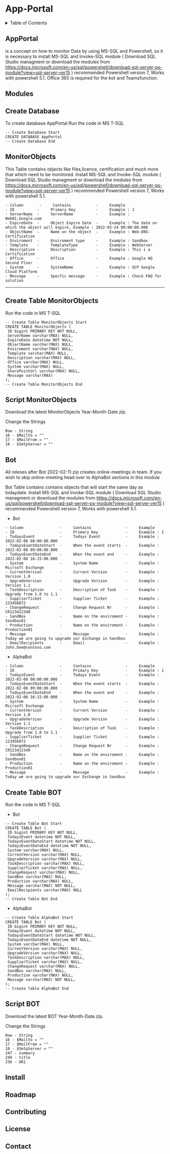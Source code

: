 # App-Portal




<!-- TABLE OF CONTENTS -->
<details>
  <summary>Table of Contents</summary>
  <ol>
    <li>
      <a href="#appportal">About The Project</a>
    </li>
    <li>
      <a href="#modules">Modules</a>
      <ul><li><a href="#create-database">Create Database</a></li></ul>
      <ul><li><a href="#monitorobjects">MonitorObjects</a></li></ul>
      <ul><li><a href="#bot">Bot</a></li></ul>
    <li><a href="#install">Install</a></li>
    <li><a href="#roadmap">Roadmap</a></li>
    <li><a href="#contributing">Contributing</a></li>
    <li><a href="#license">License</a></li>
    <li><a href="#contact">Contact</a></li>
  </ol>
</details>

<!-- APPPORTAL  -->
## AppPortal 
is a concept on how to monitor Data by using MS-SQL and Powershell, so it is necessary to install 
MS-SQL and Invoke-SQL module ( Download SQL Studio managment or download the modules from 
https://docs.microsoft.com/en-us/sql/powershell/download-sql-server-ps-module?view=sql-server-ver15 ) 
recommended Powershell version 7, Works with powershell 5.1.
Office 365 is required for the bot and Teamsfunction.

<!-- MODULES -->
## Modules 

<!-- DATABASE -->
## Create Database 
To create database AppPortal Run the code in MS T-SQL 

```
-- Create Database Start
CREATE DATABASE AppPortal
-- Create Database End
```

<!-- MONITOROBJECTS -->
## MonitorObjects
This Table contains objects like files,licence, certification and much more that which need to be monitored.
Install MS-SQL and Invoke-SQL module ( Download SQL Studio managment or download the modules from 
https://docs.microsoft.com/en-us/sql/powershell/download-sql-server-ps-module?view=sql-server-ver15 ) 
recommended Powershell version 7, Works with powershell 5.1.
```
- Column       -     Contains           -     Example
- ID          -     Primary Key         -     Example : 1
- ServerName  -     ServerName          -     Example : Web01.Google.com
- ExpireDate  -     Object Expire Date  -     Example : The date on which the object will expire, Example : 2022-03-24 00:00:00.000
- ObjectName  -     Name on the object  -     Example : Web-DNS-Certification
- Enviroment  -     Enviroment type     -     Example : Sandbox
- Template    -     TemplateType        -     Example : WebServer
- Description -     Description         -     Example : This i a Certification
- Office      -     Office              -     Example : Google HQ Second Floor
- System      -     SystemName          -     Example : GCP Google Cloud Platform
- Message     -     Specfic message     -     Example : Check FAQ for solution   
 ```
---------------------------------------------

## Create Table MonitorObjects
Run the code in MS T-SQL 
```
-- Create Table MonitorObjects Start
CREATE TABLE MonitorObjects (
 ID bigint PRIMARY KEY NOT NULL,
 ServerName varchar(MAX) NULL,
 ExpireDate datetime NOT NULL,
 ObjectName varchar(MAX) NULL,
 Enviroment varchar(MAX) NULL,
 Template varchar(MAX) NULL,
 Description varchar(MAX) NULL,
 Office varchar(MAX) NULL,
 System varchar(MAX) NULL,
 SharePointUrl varchar(MAX) NULL,
 Message varchar(MAX)
);
-- Create Table MonitorObjects End
```

## Script MonitorObjects
Download the latest MonitorObjects Year-Month-Date.zip.
 
Change the Strings 

``` 
Row - String 
16 - $Mailto = "" 
17 - $MailFrom = "" 
18 - $SmtpServer = ""
```

<!-- BOT -->
## Bot
All releses after Bot 2022-02-11.zip creates online-meetings in team.
If you wish to skip online-meeting head over to AlphaBot sections in this module

Bot Table contains contains objects that will start the same day as todaydate.
Install MS-SQL and Invoke-SQL module ( Download SQL Studio managment or download the modules from 
https://docs.microsoft.com/en-us/sql/powershell/download-sql-server-ps-module?view=sql-server-ver15 ) 
recommended Powershell version 7, Works with powershell 5.1.

* Bot
```
- Column                -     Contains               -     Example
- ID                    -     Primary Key            -     Example : 1
- TodaysEvent           -     Todays Event           -     Example : 2022-02-08 00:00:00.000
- TodaysEventDateStart  -     When the event starts  -     Example : 2022-02-08 09:00:00.000
- TodaysEventDateEnd    -     When the event end     -     Example : 2022-02-08 16:15:00.000
- System                -     System Name            -     Example : Micrsoft Exchange
- CurrentVersion        -     Current Version        -     Example : Version 1.0
- UpgradeVersion        -     Upgrade Version        -     Example : Version 1.1
- TaskDescription       -     Description of Task    -     Example : Upgrade from 1.0 to 1.1
- SupplierTicket        -     Supplier Ticket        -     Example : 123456872
- ChangeRequest         -     Change Request Nr      -     Example : CR123412349
- SandBox               -     Name on the enviroment -     Example : Sandbox01
- Production            -     Name on the enviroment -     Example : Production01
- Message               -     Message                -     Example : Today we are going to upgrade our Exchange in Sandbox
- EmailRecipients       -     Email                  -     Example : John.Doe@contoso.com
 ```
* AlphaBot
``` 
- Column                -     Contains               -     Example
- ID                    -     Primary Key            -     Example : 1
- TodaysEvent           -     Todays Event           -     Example : 2022-02-08 00:00:00.000
- TodaysEventDateStart  -     When the event starts  -     Example : 2022-02-08 09:00:00.000
- TodaysEventDateEnd    -     When the event end     -     Example : 2022-02-08 16:15:00.000
- System                -     System Name            -     Example : Micrsoft Exchange
- CurrentVersion        -     Current Version        -     Example : Version 1.0
- UpgradeVersion        -     Upgrade Version        -     Example : Version 1.1
- TaskDescription       -     Description of Task    -     Example : Upgrade from 1.0 to 1.1
- SupplierTicket        -     Supplier Ticket        -     Example : 123456872
- ChangeRequest         -     Change Request Nr      -     Example : CR123412349
- SandBox               -     Name on the enviroment -     Example : Sandbox01
- Production            -     Name on the enviroment -     Example : Production01
- Message               -     Message                -     Example : Today we are going to upgrade our Exchange in Sandbox
 ``` 

## Create Table BOT
Run the code in MS T-SQL 
* Bot
```
-- Create Table Bot Start
CREATE TABLE Bot (
 ID bigint PRIMARY KEY NOT NULL,
 TodaysEvent datetime NOT NULL,
 TodaysEventDateStart datetime NOT NULL,
 TodaysEventDateEnd datetime NOT NULL,
 System varchar(MAX) NULL,
 CurrentVersion varchar(MAX) NULL,
 UpgradeVersion varchar(MAX) NULL,
 TaskDescription varchar(MAX) NULL,
 SupplierTicket varchar(MAX) NULL,
 ChangeRequest varchar(MAX) NULL,
 SandBox varchar(MAX) NULL,
 Production varchar(MAX) NULL,
 Message varchar(MAX) NOT NULL,
 EmailRecipients varchar(MAX) NULL
);
-- Create Table Bot End
```

* AlphaBot
``` 
-- Create Table AlphaBot Start
CREATE TABLE Bot (
 ID bigint PRIMARY KEY NOT NULL,
 TodaysEvent datetime NOT NULL,
 TodaysEventDateStart datetime NOT NULL,
 TodaysEventDateEnd datetime NOT NULL,
 System varchar(MAX) NULL,
 CurrentVersion varchar(MAX) NULL,
 UpgradeVersion varchar(MAX) NULL,
 TaskDescription varchar(MAX) NULL,
 SupplierTicket varchar(MAX) NULL,
 ChangeRequest varchar(MAX) NULL,
 SandBox varchar(MAX) NULL,
 Production varchar(MAX) NULL,
 Message varchar(MAX) NOT NULL,
);
-- Create Table AlphaBot End
``` 

## Script BOT
Download the latest BOT Year-Month-Date.zip.
 
Change the Strings 

``` 
Row - String 
16 - $Mailto = "" 
17 - $MailFrom = "" 
18 - $SmtpServer = ""
247 - summary
249 - title
256 - URI
```

<!-- INSTALL -->
## Install 



<!-- ROADMAP -->
## Roadmap 
<!-- CONTRIBUTING  -->
## Contributing 

<!-- LICENCE -->
## License 
<!-- CONTACT -->
## Contact 
